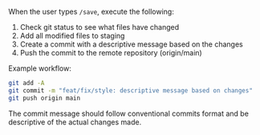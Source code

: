 When the user types `/save`, execute the following:
1. Check git status to see what files have changed
2. Add all modified files to staging
3. Create a commit with a descriptive message based on the changes
4. Push the commit to the remote repository (origin/main)

Example workflow:
```bash
git add -A
git commit -m "feat/fix/style: descriptive message based on changes"
git push origin main
```

The commit message should follow conventional commits format and be descriptive of the actual changes made.
